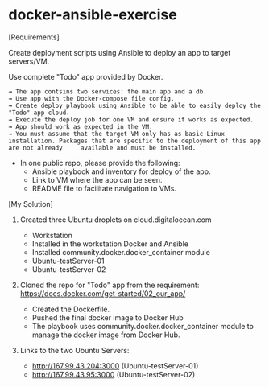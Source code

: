 # docker-ansible-exercise

[Requirements]

  Create deployment scripts using Ansible to deploy an app to target servers/VM.  

  Use complete "Todo" app provided by Docker.

    → The app contsins two services: the main app and a db. 
    → Use app with the Docker-compose file config.
    → Create deploy playbook using Ansible to be able to easily deploy the "Todo" app cloud.
    → Execute the deploy job for one VM and ensure it works as expected.
    → App should work as expected in the VM.
    → You must assume that the target VM only has as basic Linux installation. Packages that are specific to the deployment of this app are not already     available and must be installed.

- In one public repo, please provide the following:
	- Ansible playbook and inventory for deploy of the app.
	- Link to VM where the app can be seen.
	- README file to facilitate navigation to VMs.


[My Solution]


1. Created three Ubuntu droplets on cloud.digitalocean.com
   - Workstation
   	- Installed in the workstation Docker and Ansible
   	- Installed community.docker.docker_container module
   - Ubuntu-testServer-01
   - Ubuntu-testServer-02
   
2. Cloned the repo for "Todo" app from the requirement: https://docs.docker.com/get-started/02_our_app/
   - Created the Dockerfile.
   - Pushed the final docker image to Docker Hub
   - The playbook uses community.docker.docker_container module to manage the docker image from Docker Hub.
   
3. Links to the two Ubuntu Servers:
    - http://167.99.43.204:3000 (Ubuntu-testServer-01)
    - http://167.99.43.95:3000  (Ubuntu-testServer-02)
